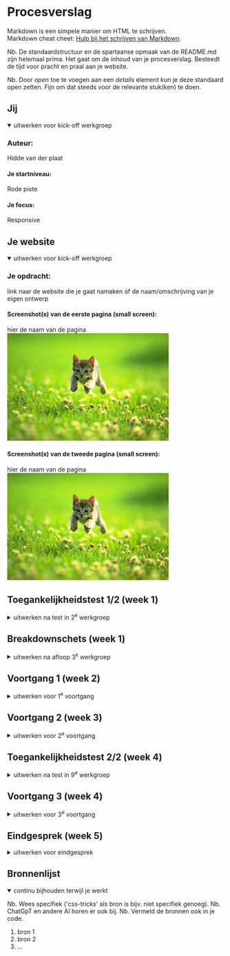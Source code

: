 # Procesverslag

Markdown is een simpele manier om HTML te schrijven.  
Markdown cheat cheet: [Hulp bij het schrijven van Markdown](https://github.com/adam-p/markdown-here/wiki/Markdown-Cheatsheet).

Nb. De standaardstructuur en de spartaanse opmaak van de README.md zijn helemaal prima. Het gaat om de inhoud van je procesverslag. Besteedt de tijd voor pracht en praal aan je website.

Nb. Door _open_ toe te voegen aan een _details_ element kun je deze standaard open zetten. Fijn om dat steeds voor de relevante stuk(ken) te doen.

## Jij

<details open>
  <summary>uitwerken voor kick-off werkgroep</summary>

### Auteur:

Hidde van der plaat

#### Je startniveau:

Rode piste

#### Je focus:

Responsive

</details>

## Je website

<details open>
  <summary>uitwerken voor kick-off werkgroep</summary>

### Je opdracht:

link naar de website die je gaat namaken óf de naam/omschrijving van je eigen ontwerp

#### Screenshot(s) van de eerste pagina (small screen):

hier de naam van de pagina  
 <img src="readme-images/dummy-plaatje.jpg" width="375px" alt="omschrijving van de pagina">

#### Screenshot(s) van de tweede pagina (small screen):

hier de naam van de pagina  
 <img src="readme-images/dummy-plaatje.jpg" width="375px" alt="omschrijving van de pagina">

</details>

## Toegankelijkheidstest 1/2 (week 1)

<details>
  <summary>uitwerken na test in 2<sup>e</sup> werkgroep</summary>

### Bevindingen

Lijst met je bevindingen die in de test naar voren kwamen:

</details>

## Breakdownschets (week 1)

<details>
  <summary>uitwerken na afloop 3<sup>e</sup> werkgroep</summary>

### de hele pagina:

  <img src="readme-images/dummy-plaatje.jpg" width="375px" alt="breakdown van de hele pagina">

### dynamisch deel (bijv menu):

  <img src="readme-images/dummy-plaatje.jpg" width="375px" alt="breakdown van een dynamisch deel">

### wellicht nog een dynamisch deel (bijv filter):

  <img src="readme-images/dummy-plaatje.jpg" width="375px" alt="breakdown van nog een dynamisch deel">

</details>

## Voortgang 1 (week 2)

<details>
  <summary>uitwerken voor 1<sup>e</sup> voortgang</summary>

### Stand van zaken

hier dit ging goed & dit was lastig (neem ook screenshots op van delen van je website en code)

### Agenda voor meeting

samen met je groepje opstellen

| student 1      | student 2          | student 3    | student 4        |
| -------------- | ------------------ | ------------ | ---------------- |
| dit bespreken  | en dit             | en ik dit    | en dan ik dat    |
| en dat ook nog | dit als er tijd is | nog een punt | dit wil ik zeker |
| ...            | ...                | ...          | ...              |

### Verslag van meeting

hier na afloop snel de uitkomsten van de meeting vastleggen

- punt 1
- punt 2
- nog een punt
- ...

</details>

## Voortgang 2 (week 3)

<details>
  <summary>uitwerken voor 2<sup>e</sup> voortgang</summary>

### Stand van zaken

hier dit ging goed & dit was lastig (neem ook screenshots op van delen van je website en code)

### Agenda voor meeting

samen met je groepje opstellen

| student 1      | student 2          | student 3    | student 4        |
| -------------- | ------------------ | ------------ | ---------------- |
| dit bespreken  | en dit             | en ik dit    | en dan ik dat    |
| en dat ook nog | dit als er tijd is | nog een punt | dit wil ik zeker |
| ...            | ...                | ...          | ...              |

### Verslag van meeting

hier na afloop snel de uitkomsten van de meeting vastleggen

- punt 1
- punt 2
- nog een punt
- ...

</details>

## Toegankelijkheidstest 2/2 (week 4)

<details>
  <summary>uitwerken na test in 9<sup>e</sup> werkgroep</summary>

### Bevindingen

Lijst met je bevindingen die in de test naar voren kwamen (geef ook aan wat er verbeterd is):

</details>

## Voortgang 3 (week 4)

<details>
  <summary>uitwerken voor 3<sup>e</sup> voortgang</summary>

### Stand van zaken

hier dit ging goed & dit was lastig (neem ook screenshots op van delen van je website en code)

### Agenda voor meeting

samen met je groepje opstellen

| student 1      | student 2          | student 3    | student 4        |
| -------------- | ------------------ | ------------ | ---------------- |
| dit bespreken  | en dit             | en ik dit    | en dan ik dat    |
| en dat ook nog | dit als er tijd is | nog een punt | dit wil ik zeker |
| ...            | ...                | ...          | ...              |

### Verslag van meeting

hier na afloop snel de uitkomsten van de meeting vastleggen

- punt 1
- punt 2
- nog een punt
- ...

</details>

## Eindgesprek (week 5)

<details>
  <summary>uitwerken voor eindgesprek</summary>

### Je uitkomst - karakteristiek screenshots:

  <img src="readme-images/dummy-plaatje.jpg" width="375px" alt="uitomst opdracht 1">

### Dit ging goed/Heb ik geleerd:

Korte omschrijving met plaatjes

  <img src="readme-images/dummy-plaatje.jpg" width="375px" alt="top">

### Dit was lastig/Is niet gelukt:

Korte omschrijving met plaatjes

  <img src="readme-images/dummy-plaatje.jpg" width="375px" alt="bummer">
</details>

## Bronnenlijst

<details open>
  <summary>continu bijhouden terwijl je werkt</summary>

Nb. Wees specifiek ('css-tricks' als bron is bijv. niet specifiek genoeg).
Nb. ChatGpT en andere AI horen er ook bij.
Nb. Vermeld de bronnen ook in je code.

1. bron 1
2. bron 2
3. ...

</details>
